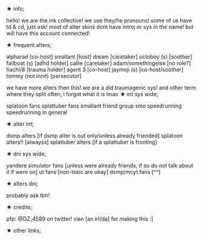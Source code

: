 ★
info;

hello! we are the ink collective! we use they/he pronouns!
some of us have td & cd, just ask!
most of alter skins dont have introj or sys in the name!
but will have this account connected!

★
frequent alters;

alpharad [co-host]
smallant [host]
dream [caretaker]
octoboy (s) [soother]
failboat (s) [adhd holder]
callie [caretaker]
adam/somethingelse [no role?]
hachi/8 [trauma holder]
agent 3 [co-host]
jaymoji (s) [co-host/soother]
tommy (not innit) [persecutor]

we have more alters then this! we are a did traumagenic sys!
and other term where they split often, i forgot what it is lmao
★
int sys wide;

splatoon fans
splattuber fans
smallant friend group
smo speedrunning
speedrunning in general

★
alter int; 

dsmp alters [if dsmp alter is out only/unless already friended]
splatoon alters!! [alwayss]
splattuber alters [if a splattuber is fronting]

★
dni sys wide;

yandere simulator fans [unless were already friends, if so do not talk about it if were on]
ut fans [non-toxic are okay]
dsmp/mcyt fans [^^]

★
alters dni;

probably ask tbh!

★
credits;

pfp: @DZ_4589 on twitter!
vian [an irl/da] for making this :]

★
other links;

